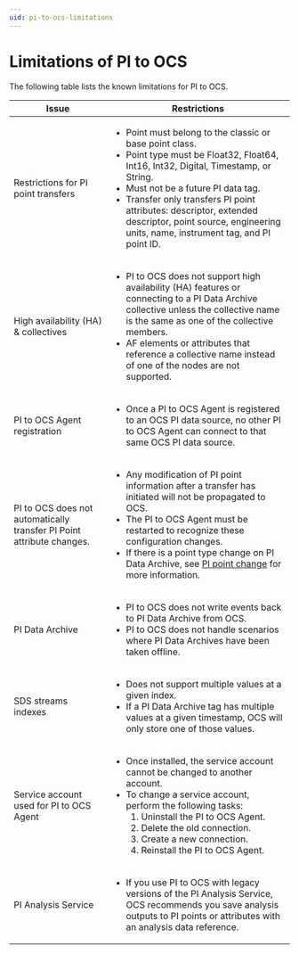```yaml
---
uid: pi-to-ocs-limitations
---
```


# Limitations of PI to OCS

The following table lists the known limitations for PI to OCS.

| Issue | Restrictions | 
| ------------- | ----------------- | 
| Restrictions for PI point transfers | <ul><li>Point must belong to the classic or base point class.</li><li>Point type must be Float32, Float64, Int16, Int32, Digital, Timestamp, or String.</li><li>Must not be a future PI data tag.</li><li>Transfer only transfers PI point attributes: descriptor, extended descriptor, point source, engineering units, name, instrument tag, and PI point ID.</li></ul> |
| High availability (HA) & collectives | <ul><li>PI to OCS does not support high availability (HA) features or connecting to a PI Data Archive collective unless the collective name is the same as one of the collective members.</li><li> AF elements or attributes that reference a collective name instead of one of the nodes are not supported.</li></ul> |
| PI to OCS Agent registration | <ul><li>Once a PI to OCS Agent is registered to an OCS PI data source, no other PI to OCS Agent can connect to that same OCS PI data source.</li></ul> |
| PI to OCS does not automatically transfer PI Point attribute changes. | <ul><li>Any modification of PI point information after a transfer has initiated will not be propagated to OCS.</li><li>The PI to OCS Agent must be restarted to recognize these configuration changes.</li><li>If there is a point type change on PI Data Archive, see [PI point change](xref:pi-point-change) for more information.</li></ul> |
| PI Data Archive | <ul><li>PI to OCS does not write events back to PI Data Archive from OCS.</li><li>PI to OCS does not handle scenarios where PI Data Archives have been taken offline.</li></ul> |
| SDS streams indexes | <ul><li>Does not support multiple values at a given index.</li><li>If a PI Data Archive tag has multiple values at a given timestamp, OCS will only store one of those values.</li></ul> |
| Service account used for PI to OCS Agent | <ul><li>Once installed, the service account cannot be changed to another account.</li><li>To change a service account, perform the following tasks:<ol><li>Uninstall the PI to OCS Agent.</li><li>Delete the old connection.</li><li>Create a new connection.</li><li>Reinstall the PI to OCS Agent.</li></ol></li></ul> |
| PI Analysis Service | <ul><li>If you use PI to OCS with legacy versions of the PI Analysis Service, OCS recommends you save analysis outputs to PI points or attributes with an analysis data reference.</li></ul>
